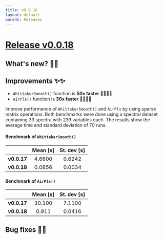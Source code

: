 ```yaml
---
title: v0.0.18
layout: default
parent: Releases
---
```


# __[Release v0.0.18](https://github.com/paucablop/chemotools/releases/tag/v0.0.18)__

## __What's new? 🎉🎉__

## __Improvements ✨✨__

-  ```WhittakerSmooth()``` function is __50x faster__ 🐱‍🏍🐱‍🏍
-  ```AirPls()``` function is __30x faster__ 🐱‍🏍🐱‍🏍

Improve performance of ```WhittakerSmooth()``` and ```AirPls``` by using sparse matrix operations. Both benchmarks were done using a spectral dataset containing 33 spectra with 239 variables each. The results show the average time and standard deviation of 70 runs.

#### __Benchmark of ```WhittakerSmooth()```__

|             | Mean [s]    | St. dev [s]  |
|:-------------:|:----------:|:----------:|
| __v0.0.17__ | 4.6600  | 0.6242  |
| __v0.0.18__ | 0.0856  | 0.0034  |

#### __Benchmark of ```AirPls()```__

|             | Mean [s]    | St. dev  [s] |
|:-------------:|:----------:|:----------:|
| __v0.0.17__ | 30.100  | 7.1100   |
| __v0.0.18__ | 0.911   | 0.0416  |



## __Bug fixes 🐛🐛__



